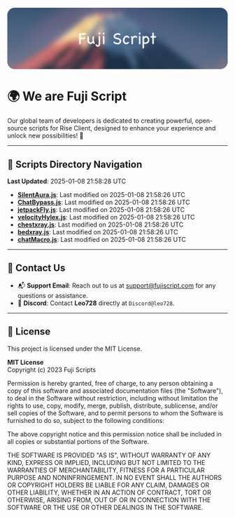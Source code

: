 ![Banner](.github/b.webp)

# 🌍 **We are Fuji Script**

Our global team of developers is dedicated to creating powerful, open-source scripts for Rise Client, designed to enhance your experience and unlock new possibilities! 🌟

---
<!-- SCRIPTS_NAVIGATION_START -->
## 📂 **Scripts Directory Navigation**

**Last Updated**: 2025-01-08 21:58:28 UTC

- **[SilentAura.js](scripts/SilentAura.js)**: Last modified on 2025-01-08 21:58:26 UTC
- **[ChatBypass.js](scripts/ChatBypass.js)**: Last modified on 2025-01-08 21:58:26 UTC
- **[jetpackFly.js](scripts/jetpackFly.js)**: Last modified on 2025-01-08 21:58:26 UTC
- **[velocityHylex.js](scripts/velocityHylex.js)**: Last modified on 2025-01-08 21:58:26 UTC
- **[chestxray.js](scripts/chestxray.js)**: Last modified on 2025-01-08 21:58:26 UTC
- **[bedxray.js](scripts/bedxray.js)**: Last modified on 2025-01-08 21:58:26 UTC
- **[chatMacro.js](scripts/chatMacro.js)**: Last modified on 2025-01-08 21:58:26 UTC

<!-- SCRIPTS_NAVIGATION_END -->

---

## 💬 **Contact Us**  
- 📬 **Support Email**: Reach out to us at [support@fujiscript.com](mailto:support@fujiscript.com) for any questions or assistance.  
- 💬 **Discord**: Contact **Leo728** directly at `Discord@leo728`.

---

## 📜 **License**

This project is licensed under the MIT License.  

**MIT License**  
Copyright (c) 2023 Fuji Scripts  

Permission is hereby granted, free of charge, to any person obtaining a copy of this software and associated documentation files (the "Software"), to deal in the Software without restriction, including without limitation the rights to use, copy, modify, merge, publish, distribute, sublicense, and/or sell copies of the Software, and to permit persons to whom the Software is furnished to do so, subject to the following conditions:  

The above copyright notice and this permission notice shall be included in all copies or substantial portions of the Software.  

THE SOFTWARE IS PROVIDED "AS IS", WITHOUT WARRANTY OF ANY KIND, EXPRESS OR IMPLIED, INCLUDING BUT NOT LIMITED TO THE WARRANTIES OF MERCHANTABILITY, FITNESS FOR A PARTICULAR PURPOSE AND NONINFRINGEMENT. IN NO EVENT SHALL THE AUTHORS OR COPYRIGHT HOLDERS BE LIABLE FOR ANY CLAIM, DAMAGES OR OTHER LIABILITY, WHETHER IN AN ACTION OF CONTRACT, TORT OR OTHERWISE, ARISING FROM, OUT OF OR IN CONNECTION WITH THE SOFTWARE OR THE USE OR OTHER DEALINGS IN THE SOFTWARE.  

